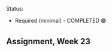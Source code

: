 Status:
- Required (minimal) - COMPLETED 🟢

Assignment, Week 23
----------------------------------------
